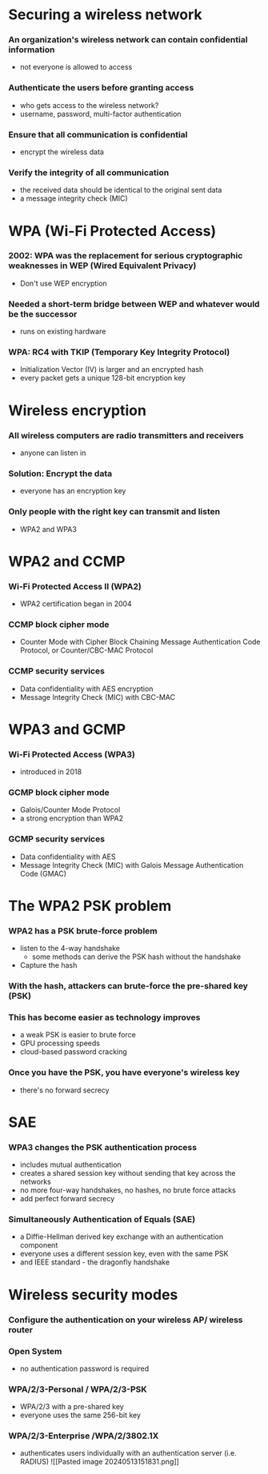 # Securing a wireless network
### An organization's wireless network can contain confidential information
- not everyone is allowed to access
### Authenticate the users before granting access
- who gets access to the wireless network?
- username, password, multi-factor authentication
### Ensure that all communication is confidential
- encrypt the wireless data
### Verify the integrity of all communication
- the received data should be identical to the original sent data
- a message integrity check (MIC)
# WPA (Wi-Fi Protected Access)
### 2002: WPA was the replacement for serious cryptographic weaknesses in WEP (Wired Equivalent Privacy)
- Don't use WEP encryption
### Needed a short-term bridge between WEP and whatever would be the successor
- runs on existing hardware
### WPA: RC4 with TKIP (Temporary Key Integrity Protocol)
- Initialization Vector (IV) is larger and an encrypted hash
- every packet gets a unique 128-bit encryption key
# Wireless encryption
### All wireless computers are radio transmitters and receivers
- anyone can listen in
### Solution: Encrypt the data
- everyone has an encryption key
### Only people with the right key can transmit and listen
- WPA2 and WPA3
# WPA2 and CCMP
### Wi-Fi Protected Access II (WPA2)
- WPA2 certification began in 2004
### CCMP block cipher mode
- Counter Mode with Cipher Block Chaining Message Authentication Code Protocol, or Counter/CBC-MAC Protocol
### CCMP security services
- Data confidentiality with AES encryption
- Message Integrity Check (MIC) with CBC-MAC
# WPA3 and GCMP
### Wi-Fi Protected Access (WPA3)
- introduced in 2018
### GCMP block cipher mode
- Galois/Counter Mode Protocol
- a strong encryption than WPA2
### GCMP security services
- Data confidentiality with AES
- Message Integrity Check (MIC) with Galois Message Authentication Code (GMAC)
# The WPA2 PSK problem
### WPA2 has a PSK brute-force problem
- listen to the 4-way handshake
	- some methods can derive the PSK hash without the handshake
- Capture the hash
### With the hash, attackers can brute-force the pre-shared key (PSK)
### This has become easier as technology improves
- a weak PSK is easier to brute force
- GPU processing speeds
- cloud-based password cracking
### Once you have the PSK, you have everyone's wireless key
- there's no forward secrecy
# SAE
### WPA3 changes the PSK authentication process
- includes mutual authentication
- creates a shared session key without sending that key across the networks
- no more four-way handshakes, no hashes, no brute force attacks
- add perfect forward secrecy
### Simultaneously Authentication of Equals (SAE)
- a Diffie-Hellman derived key exchange with an authentication component
- everyone uses a different session key, even with the same PSK
- and IEEE standard - the dragonfly handshake
# Wireless security modes
### Configure the authentication on your wireless AP/ wireless router
### Open System
- no authentication password is required
### WPA/2/3-Personal / WPA/2/3-PSK
- WPA/2/3 with a pre-shared key
- everyone uses the same 256-bit key
### WPA/2/3-Enterprise /WPA/2/3802.1X
- authenticates users individually with an authentication server (i.e. RADIUS)
![[Pasted image 20240513151831.png]]